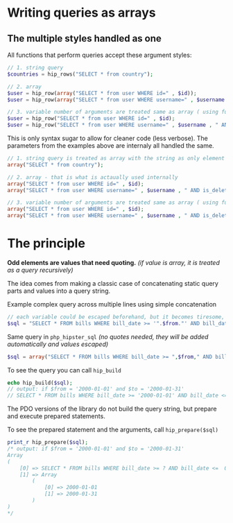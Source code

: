 # Writing queries as arrays

## The multiple styles handled as one

All functions that perform queries accept these argument styles:
```php
// 1. string query
$countries = hip_rows("SELECT * from country");

// 2. array
$user = hip_row(array("SELECT * from user WHERE id=" , $id));
$user = hip_row(array("SELECT * from user WHERE username=" , $username , " AND is_deleted=" , $deleted));

// 3. variable number of arguments are treated same as array ( using func_get_args() )
$user = hip_row("SELECT * from user WHERE id=" , $id);
$user = hip_row("SELECT * from user WHERE username=" , $username , " AND is_deleted=" , $deleted);
```

This is only syntax sugar to allow for cleaner code (less verbose). The parameters from the examples above are internaly all handled the same.
```php
// 1. string query is treated as array with the string as only element
array("SELECT * from country");

// 2. array - that is what is actaually used internally
array("SELECT * from user WHERE id=" , $id);
array("SELECT * from user WHERE username=" , $username , " AND is_deleted=" , $deleted);

// 3. variable number of arguments are treated same as array ( using func_get_args() )
array("SELECT * from user WHERE id=" , $id);
array("SELECT * from user WHERE username=" , $username , " AND is_deleted=" , $deleted);
```

# The principle

__Odd elements are values that need quoting.__ _(if value is array, it is treated as a query recursively)_

The idea comes from making a classic case of concatenating static query parts and values into a query string.

Example complex query across multiple lines using simple concatenation
```php
// each variable could be escaped beforehand, but it becomes tiresome, and is more prone to errors
$sql = "SELECT * FROM bills WHERE bill_date >= '".$from."' AND bill_date <= '".$to."' ORDER by bill_date";
```

Same query in `php_hipster_sql` _(no quotes needed, they will be added automatically and values escaped)_ 
```php
$sql = array("SELECT * FROM bills WHERE bill_date >= ",$from," AND bill_date <= ",$to," ORDER by bill_date");
```

To see the query you can call `hip_build`
```php
echo hip_build($sql);
// output: if $from = '2000-01-01' and $to = '2000-01-31'
// SELECT * FROM bills WHERE bill_date >= '2000-01-01' AND bill_date <= '2000-01-31' ORDER by bill_date
```

The PDO versions of the library do not build the query string, but prepare and execute prepared statements. 

To see the prepared statement and the arguments, call `hip_prepare($sql)`
```php
print_r hip_prepare($sql);
/* output: if $from = '2000-01-01' and $to = '2000-01-31'
Array
(
    [0] => SELECT * FROM bills WHERE bill_date >= ? AND bill_date <=  ORDER by bill_date
    [1] => Array
        (
            [0] => 2000-01-01
            [1] => 2000-01-31
        )
)
*/
```


